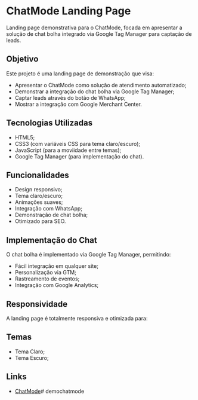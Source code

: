 # ChatMode Landing Page
Landing page demonstrativa para o ChatMode, focada em apresentar a solução de chat bolha integrado via Google Tag Manager para captação de leads.

## Objetivo
Este projeto é uma landing page de demonstração que visa:
- Apresentar o ChatMode como solução de atendimento automatizado;
- Demonstrar a integração do chat bolha via Google Tag Manager;
- Captar leads através do botão de WhatsApp;
- Mostrar a integração com Google Merchant Center.

## Tecnologias Utilizadas
- HTML5;
- CSS3 (com variáveis CSS para tema claro/escuro);
- JavaScript (para a moviidade entre temas);
- Google Tag Manager (para implementação do chat).

## Funcionalidades
- Design responsivo;
- Tema claro/escuro;
- Animações suaves;
- Integração com WhatsApp;
- Demonstração de chat bolha;
- Otimizado para SEO.

## Implementação do Chat
O chat bolha é implementado via Google Tag Manager, permitindo:
- Fácil integração em qualquer site;
- Personalização via GTM;
- Rastreamento de eventos;
- Integração com Google Analytics;

## Responsividade
A landing page é totalmente responsiva e otimizada para:

## Temas
- Tema Claro;
- Tema Escuro;

## Links
- [ChatMode](https://chatmode.com.br/pt-br)# demochatmode
